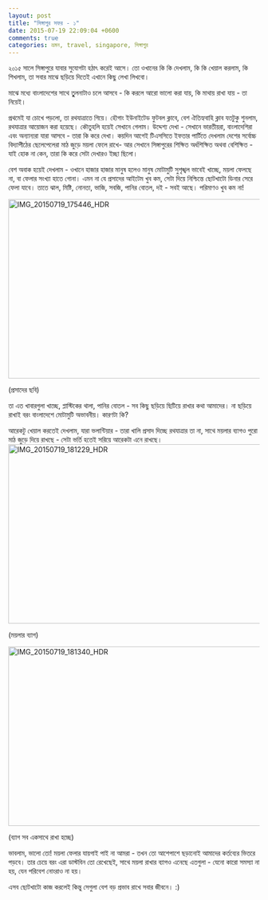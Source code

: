 ```yaml
---
layout: post
title: "সিঙ্গাপুর সফর - ১"
date: 2015-07-19 22:09:04 +0600
comments: true
categories: ভ্রমন, travel, singapore, সিঙ্গাপুর
---
```


২০১৫ সালে সিঙ্গাপুরে  যাবার সুযোগটা হঠাৎ করেই আসে। তো ওখানের কি কি দেখলাম, কি কি খেয়াল করলাম, কি শিখলাম, তা সবার মাঝে ছড়িয়ে দিতেই এখানে কিছু লেখা লিখবো।

মাঝে মধ্যে বাংলাদেশের সাথে তুুলনাটাও চলে আসবে - কি করলে আরো ভালো করা যায়, কি মাথায় রাখা যায় - তা নিয়েই।

প্রথমেই যা চোখে পড়লো, তা রথযাত্রাতে গিয়ে। হৌগাং ইউনাইটেড ফুটবল ক্লাবে, বেশ ঐতিহ্যবাহি ক্লাব যতটুকু শুনলাম, রথযাত্রার আয়োজন করা হয়েছে। কৌতুহলি হয়েই সেখানে গেলাম। উদ্দেশ্য দেখা - সেখানে ভারতীয়রা, বাংলাদেশিরা এবং অন্যান্যরা যারা আসবে - তারা কি করে দেখা। কয়দিন আগেই টিএসসিতে ইফতার পার্টিতে দেখলাম দেশের সর্বোচ্চ বিদ্যাপীঠের ছেলেপেলেরা মাঠ জুড়ে ময়লা ফেলে রাখে- আর সেখানে সিঙ্গাপুরের শিক্ষিত অর্ধশিক্ষিত অথবা বেশিক্ষিত - যাই হোক না কেন, তারা কি করে সেটা দেখারও ইচ্ছা ছিলো।

বেশ অবাক হয়েই দেখলাম - ওখানে হাজার হাজার মানুষ হলেও মানুষ মোটামুটি সুশৃঙ্খল ভাবেই খাচ্ছে, ময়লা ফেলছে না, বা ফেলার সংখ্যা হাতে গোনা। এমন না যে প্রসাদের আইটেম খুব কম, সেটা দিয়ে নিশ্চিন্তে ছোটখাটো ডিনার সেরে ফেলা যাবে। তাতে ঝাল, মিষ্টি, নোনতা, ভাজি, সবজি, পানির বোতল, দই - সবই আছে।  পরিমাণও খুব কম না!

<a data-flickr-embed="true" href="https://www.flickr.com/photos/lordamit/19824368142/in/dateposted/" title="প্রসাদের ছবি"><img src="https://farm1.staticflickr.com/297/19824368142_9fdb243dd2_z.jpg" width="640" height="360" alt="IMG_20150719_175446_HDR"></a><script async src="//embedr.flickr.com/assets/client-code.js" charset="utf-8"></script>

(প্রসাদের ছবি)

তা এত খাবারগুলা খাচ্ছে, প্লাস্টিকের থালা, পানির বোতল - সব কিছু ছড়িয়ে ছিটিয়ে রাখার কথা আমাদের। না ছড়িয়ে রাখাই বরং বাংলাদেশে মোটামুটি অভাবনীয়। কারণটা কি?


আরেকটু খেয়াল করতেই দেখলাম, যারা ভলান্টিয়ার - তারা খালি প্রসাদ দিচ্ছে রথযাত্রার তা না, সাথে ময়লার ব্যাগও পুরো মাঠ জুড়ে দিয়ে রাখছে - সেটা ভর্তি হতেই সরিয়ে আরেকটা এনে রাখছে।
<a data-flickr-embed="true" href="https://www.flickr.com/photos/lordamit/19836592621/in/photostream/" title="ময়লার ব্যাগ"><img src="https://farm4.staticflickr.com/3808/19836592621_1a2a85ef33_z.jpg" width="640" height="360" alt="IMG_20150719_181229_HDR"></a><script async src="//embedr.flickr.com/assets/client-code.js" charset="utf-8"></script>

(ময়লার ব্যাগ)


<a data-flickr-embed="true" href="https://www.flickr.com/photos/lordamit/19210816823/in/photostream/" title="ব্যাগ সব একসাথে রাখা হচ্ছে"><img src="https://farm1.staticflickr.com/338/19210816823_96ba414306_z.jpg" width="640" height="360" alt="IMG_20150719_181340_HDR"></a><script async src="//embedr.flickr.com/assets/client-code.js" charset="utf-8"></script>

(ব্যাগ সব একসাথে রাখা হচ্ছে)

ভাবলাম, ভালো তো! ময়লা ফেলার যায়গাই পাই না আমরা - তখন তো আশেপাশে ছড়ানোই আমাদের কর্তব্যের ভিতরে পড়বে।  তার চেয়ে বরং এরা ডাস্টবিন তো রেখেছেই, সাথে ময়লা রাখার ব্যাগও এনেছে এতগুলা - যেনো কারো সমস্যা না হয়, যেন পরিবেশ নোংরাও না হয়।

এসব ছোটখাটো কাজ করলেই কিন্তু সেগুলা বেশ বড় প্রভাব রাখে সবার জীবনে। :)

